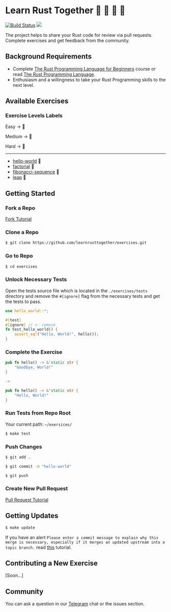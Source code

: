 # Learn Rust Together :crab: :squid: :shrimp: :fried_shrimp:

[![Build Status](https://travis-ci.org/learnrusttogether/exercises.svg?branch=master)](https://travis-ci.org/learnrusttogether/exercises)
[<img src="https://img.shields.io/badge/-Telegram-blue?logo=telegram">](https://t.me/learnrusttogether)

The project helps to share your Rust code for review via pull requests. Complete exercises and get feedback from the community.

## Background Requirements

- Complete [The Rust Programming Language for Beginners](https://www.udemy.com/course/the-rust-programming-language-for-beginners/) course or read [The Rust Programming Language](https://doc.rust-lang.org/book/).
- Enthusiasm and a willingness to take your Rust Programming skills to the next level.

## Available Exercises

### Exercise Levels Labels

Easy -> :shrimp:

Medium -> :squid:

Hard -> :crab:

---

- [hello-world](https://github.com/learnrusttogether/exercises/tree/master/exercises/hello-world) :fried_shrimp:
- [factorial](https://github.com/learnrusttogether/exercises/tree/master/exercises/factorial) :shrimp:
- [fibonacci-sequence](https://github.com/learnrusttogether/exercises/tree/master/exercises/fibonacci-sequence) :shrimp:
- [leap](https://github.com/learnrusttogether/exercises/tree/master/exercises/leap) :shrimp:

## Getting Started

### Fork a Repo

[Fork Tutorial](https://help.github.com/en/github/getting-started-with-github/fork-a-repo)

### Clone a Repo

```bash
$ git clone https://github.com/learnrusttogether/exercises.git
```

### Go to Repo

```bash
$ cd exercises
```

### Unlock Necessary Tests

Open the tests source file which is located in the `./exercises/tests` directory
and remove the `#[ignore]` flag from the necessary tests and get the tests to pass.

```rust
use hello_world::*;

#[test]
#[ignore] // <- remove
fn test_hello_world() {
    assert_eq!("Hello, World!", hello());
}
```

### Complete the Exercise

```rust
pub fn hello() -> &'static str {
    "Goodbye, World!"
}

->

pub fn hello() -> &'static str {
    "Hello, World!"
}
```

### Run Tests from Repo Root

Your current path: `~/exersices/`

```bash
$ make test
```

### Push Changes

```bash
$ git add .

$ git commit -m "hello-world"

$ git push
```

### Create New Pull Request

[Pull Request Tutorial](https://help.github.com/en/github/collaborating-with-issues-and-pull-requests/creating-a-pull-request)

## Getting Updates

```bash
$ make update
```

If you have an alert `Please enter a commit message to explain why this merge is necessary, especially if it merges an updated upstream into a topic branch.` read [this](https://stackoverflow.com/questions/19085807/please-enter-a-commit-message-to-explain-why-this-merge-is-necessary-especially) tutorial.

## Contributing a New Exercise

[Soon...]

## Community

You can ask a question in our [Telegram](https://t.me/learnrusttogether) chat or the issues section.

